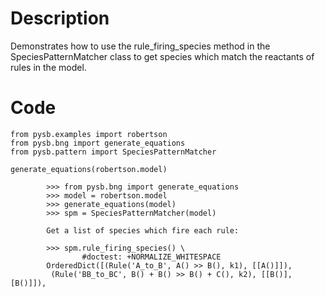 # Description
Demonstrates how to use the rule_firing_species method in the SpeciesPatternMatcher class to get species which match the reactants of rules in the model.

# Code
```
from pysb.examples import robertson
from pysb.bng import generate_equations
from pysb.pattern import SpeciesPatternMatcher

generate_equations(robertson.model)

        >>> from pysb.bng import generate_equations
        >>> model = robertson.model
        >>> generate_equations(model)
        >>> spm = SpeciesPatternMatcher(model)

        Get a list of species which fire each rule:

        >>> spm.rule_firing_species() \
                #doctest: +NORMALIZE_WHITESPACE
        OrderedDict([(Rule('A_to_B', A() >> B(), k1), [[A()]]),
         (Rule('BB_to_BC', B() + B() >> B() + C(), k2), [[B()], [B()]]),

```
